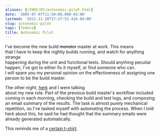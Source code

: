 ```yaml
---
aliases: [/2005/07/autonomic-pilot.html]
date: '2005-07-07T11:50:00.000-03:00'
lastmod: '2011-11-28T17:27:52.416-04:00'
slug: autonomic-pilot
tags: [fedora]
title: Autonomic Pilot
---
```


  
I've become the new build ~~monster~~ master at work. This means  
that I have to keep the nightly builds running, and watch for anything strange  
happening during the unit and functional tests. Should anything peculiar  
happen, I've got to either fix it myself, or find someone who can.  
I will spare you my personal opinion on the effectiveness of assigning one  
person to be the build master.  

  
  

  
The other night, [herk](http://www.fnordia.org) and I were talking  
about my new role. Part of the previous build master's workflow included  
coming in each morning, checking the build and test logs, and composing  
an email summary of the results. The task is almost purely mechanical  
repetition, so I've tasked myself with automating the process. When I told  
herk about this, he said he had thought that the summary emails were  
already generated automatically.  

  
  

  
This reminds me of a [certain
t-shirt](http://www.thinkgeek.com/tshirts/frustrations/374d/).  

